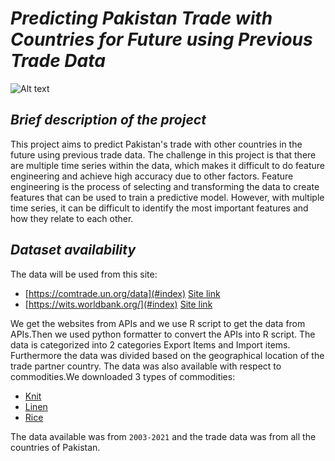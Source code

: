 # ***Predicting Pakistan Trade with Countries for Future using Previous Trade Data***
![Alt text](https://www.adb.org/sites/default/files/content-media/150106-pakistan-01.jpg)
## *Brief description of the project*
This project aims to predict Pakistan's trade with other countries in the future using previous
trade data. The challenge in this project is that there are multiple time series within the data,
which makes it difficult to do feature engineering and achieve high accuracy due to other factors.
Feature engineering is the process of selecting and transforming the data to create features that
can be used to train a predictive model. However, with multiple time series, it can be difficult to
identify the most important features and how they relate to each other.
## *Dataset availability*
The data will be used from this site:
- [https://comtrade.un.org/data](#index) [Site link](https://comtrade.un.org/data)
- [https://wits.worldbank.org/](#index) [Site link](https://wits.worldbank.org/)

We get the websites from APIs and we use R script to get the data from APIs.Then we used python formatter to convert the APIs into R script. 
The data is categorized into 2 categories Export Items and Import items. Furthermore the data was divided based on the geographical location of the trade partner country. 
The data was also available  with respect to commodities.We downloaded 3 types of commodities:

- [Knit](#index)
- [Linen](#index)
- [Rice](#index)

The data available was from `2003-2021` and the trade data was from all the countries of Pakistan.
